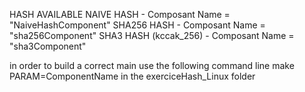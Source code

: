 HASH AVAILABLE
	NAIVE HASH    - Composant Name = "NaiveHashComponent"
	SHA256 HASH   - Composant Name = "sha256Component"
	SHA3 HASH (kccak_256) - Composant Name = "sha3Component"

in order to build a correct main use the following command line 
	make PARAM=ComponentName in the exerciceHash_Linux folder
